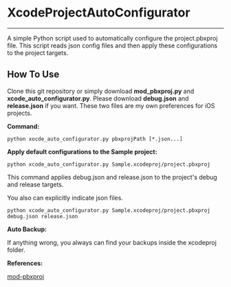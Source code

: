 # XcodeProjectAutoConfigurator

----------
A simple Python script used to automatically configure the project.pbxproj file.
This script reads json config files and then apply these configurations to the project targets.

## How To Use ##

Clone this git repository or simply download **mod_pbxproj.py** and **xcode_auto_configurator.py**. Please download **debug.json** and **release.json** if you want. These two files are my own preferences for iOS  projects.

**Command:** 
```
python xocde_auto_configurator.py pbxprojPath [*.json...]
```
**Apply default configurations to the Sample project:**

```
python xcode_auto_configurator.py Sample.xcodeproj/project.pbxproj
```

This command applies debug.json and release.json to the project's debug and release targets.

You also can explicitly indicate json files.

```
python xcode_auto_configurator.py Sample.xcodeproj/project.pbxproj debug.json release.json
```


**Auto Backup:**

If anything wrong, you always can find your backups inside the xcodeproj folder.

**References:**

[mod-pbxproj](https://github.com/kronenthaler/mod-pbxproj)
